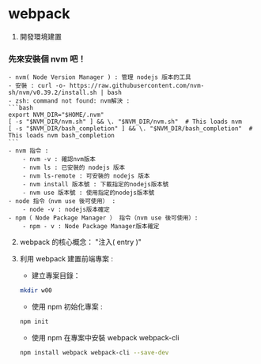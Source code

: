 # webpack

1. 開發環境建置
### 先來安裝個 nvm 吧！
    - nvm( Node Version Manager ) : 管理 nodejs 版本的工具
    - 安裝 : curl -o- https://raw.githubusercontent.com/nvm-sh/nvm/v0.39.2/install.sh | bash
    - zsh: command not found: nvm解決 :
    ```bash
    export NVM_DIR="$HOME/.nvm"
    [ -s "$NVM_DIR/nvm.sh" ] && \. "$NVM_DIR/nvm.sh"  # This loads nvm
    [ -s "$NVM_DIR/bash_completion" ] && \. "$NVM_DIR/bash_completion"  # This loads nvm bash_completion
    ```
    - nvm 指令 :
        - nvm -v : 確認nvm版本
        - nvm ls : 已安裝的 nodejs 版本
        - nvm ls-remote : 可安裝的 nodejs 版本
        - nvm install 版本號 : 下載指定的nodejs版本號
        - nvm use 版本號 : 使用指定的nodejs版本號
    - node 指令（nvm use 後可使用） :
        - node -v : nodejs版本確定
    - npm（ Node Package Manager ） 指令（nvm use 後可使用）:
        - npm - v : Node Package Manager版本確定

2. webpack 的核心概念： "注入( entry )"

3. 利用 webpack 建置前端專案 :
    - 建立專案目錄：
    ```bash
    mkdir w00
    ```
    - 使用 npm 初始化專案 :
    ```bash
    npm init
    ```
    - 使用 npm 在專案中安裝 webpack webpack-cli
    ```bash
    npm install webpack webpack-cli --save-dev
    ```
    
